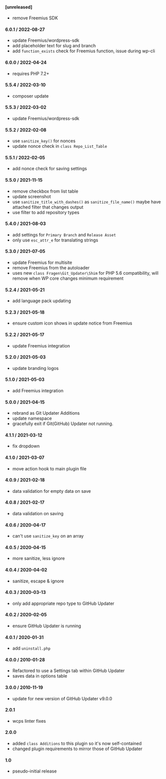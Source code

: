 #### [unreleased]
* remove Freemius SDK

#### 6.0.1 / 2022-08-27
* update Freemius/wordpress-sdk
* add placeholder text for slug and branch
* add `function_exists` check for Freemius function, issue during wp-cli

#### 6.0.0 / 2022-04-24
* requires PHP 7.2+

#### 5.5.4 / 2022-03-10
* composer update

#### 5.5.3 / 2022-03-02
* update Freemius/wordpress-sdk

#### 5.5.2 / 2022-02-08
* use `sanitize_key()` for nonces
* update nonce check in `class Repo_List_Table`

#### 5.5.1 / 2022-02-05
* add nonce check for saving settings

#### 5.5.0 / 2021-11-15
* remove checkbox from list table
* update screenshot
* use `sanitize_title_with_dashes()` as `sanitize_file_name()` maybe have attached filter that changes output
* use filter to add repository types

#### 5.4.0 / 2021-08-03
* add settings for `Primary Branch` and `Release Asset`
* only use `esc_attr_e` for translating strings

#### 5.3.0 / 2021-07-05
* update Freemius for multisite
* remove Freemius from the autoloader
* uses new `class Fragen\Git_Updater\Shim` for PHP 5.6 compatibility, will remove when WP core changes minimum requirement

#### 5.2.4 / 2021-05-21
* add language pack updating

#### 5.2.3 / 2021-05-18
* ensure custom icon shows in update notice from Freemius

#### 5.2.2 / 2021-05-17
* update Freemius integration

#### 5.2.0 / 2021-05-03
* update branding logos

#### 5.1.0 / 2021-05-03
* add Freemius integration

#### 5.0.0 / 2021-04-15
* rebrand as Git Updater Additions
* update namespace
* gracefully exit if Git(GitHub) Updater not running.

#### 4.1.1 / 2021-03-12
* fix dropdown

#### 4.1.0 / 2021-03-07
* move action hook to main plugin file

#### 4.0.9 / 2021-02-18
* data validation for empty data on save

#### 4.0.8 / 2021-02-17
* data validation on saving

#### 4.0.6 / 2020-04-17
* can't use `sanitize_key` on an array

#### 4.0.5 / 2020-04-15
* more sanitize, less ignore

#### 4.0.4 / 2020-04-02
* sanitize, escape & ignore

#### 4.0.3 / 2020-03-13
* only add appropriate repo type to GitHub Updater

#### 4.0.2 / 2020-02-05
* ensure GitHub Updater is running

#### 4.0.1 / 2020-01-31
* add `uninstall.php`

#### 4.0.0 / 2010-01-28
* Refactored to use a Settings tab within GitHub Updater
* saves data in options table

#### 3.0.0 / 2010-11-19
* update for new version of GitHub Updater v9.0.0

#### 2.0.1
* wcps linter fixes

#### 2.0.0
* added `class Additions` to this plugin so it's now self-contained
* changed plugin requirements to mirror those of GitHub Updater

#### 1.0
* pseudo-initial release
